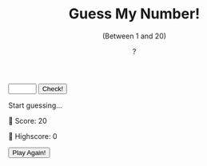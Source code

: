 <!DOCTYPE html>
<html lang="en">
  <head>
    <meta charset="UTF-8" />
    <meta name="viewport" content="width=device-width, initial-scale=1.0" />
    <meta http-equiv="X-UA-Compatible" content="ie=edge" />
    <link rel="preconnect" href="https://fonts.gstatic.com">
    <link href="https://fonts.googleapis.com/css2?family=Kiwi+Maru:wght@300;500&display=swap" rel="stylesheet">
    <link rel="stylesheet" href="style.css"/>
    <link rel="stylesheet" href="media.css"/>
    <title>Guess My Number!</title>
  </head>
  <body>
    <header>
      <h1>Guess My Number!</h1>
      <p class="between">(Between 1 and 20)</p>
      <div class="number">?</div>
    </header>
    <main>  
      <section class="left">
        <input type="number"  class="guess" min="1" max="20" />
        <button class="btn check">Check!</button>
      </section>
      <section class="right">
        <p class="message">Start guessing...</p>
        <p class="label-score">💯 Score: <span class="score">20</span></p>
        <p class="label-highscore">
          🥇 Highscore: <span class="highscore">0</span>
        </p>
      </section>
    </main>
      <button class="btn again"> Play Again!</button>
    <script src="script.js"></script>
  </body>
</html>
